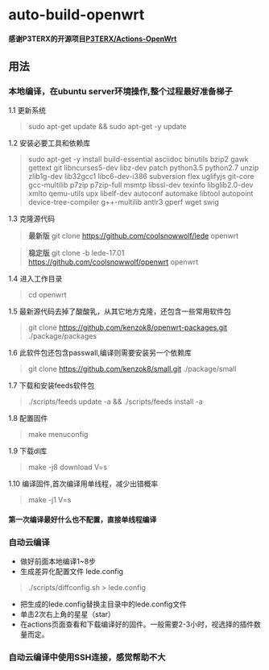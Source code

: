 # auto-build-openwrt
#### 感谢P3TERX的开源项目[P3TERX/Actions-OpenWrt](https://github.com/P3TERX/Actions-OpenWrt)

## 用法
###  本地编译，在ubuntu server环境操作,整个过程最好准备梯子
1.1 更新系统 
  > sudo apt-get update && sudo apt-get -y update 
  
1.2 安装必要工具和依赖库
  > sudo apt-get -y install build-essential asciidoc binutils bzip2 gawk gettext git libncurses5-dev libz-dev patch python3.5 python2.7 unzip zlib1g-dev lib32gcc1 libc6-dev-i386 subversion flex uglifyjs git-core gcc-multilib p7zip p7zip-full msmtp libssl-dev texinfo libglib2.0-dev xmlto qemu-utils upx libelf-dev autoconf automake libtool autopoint device-tree-compiler g++-multilib antlr3 gperf wget swig
  
1.3 克隆源代码

  > ******最新版****** git clone https://github.com/coolsnowwolf/lede openwrt
 
  > ******稳定版****** git clone -b lede-17.01 https://github.com/coolsnowwolf/openwrt openwrt
  
1.4 进入工作目录
  > cd openwrt
  
1.5 最新源代码去掉了酸酸乳，从其它地方克隆，还包含一些常用软件包
  > git clone https://github.com/kenzok8/openwrt-packages.git ./package/packages
  
1.6 此软件包还包含passwall,编译则需要安装另一个依赖库
  > git clone https://github.com/kenzok8/small.git ./package/small
  
1.7 下载和安装feeds软件包
  > ./scripts/feeds update -a &&   ./scripts/feeds install -a
  
1.8 配置固件
  > make menuconfig
  
1.9 下载dl库
  > make -j8 download V=s
  
1.10 编译固件,首次编译用单线程，减少出错概率
  > make -j1 V=s 
  
#### 第一次编译最好什么也不配置，直接单线程编译

### 自动云编译
- 做好前面本地编译1~8步
- 生成差异化配置文件 lede.config
> ./scripts/diffconfig.sh > lede.config
- 把生成的lede.config替换主目录中的lede.config文件
- 单击2次右上角的星星（star）
- 在actions页面查看和下载编译好的固件。一般需要2-3小时，视选择的插件数量而定。
  
### 自动云编译中使用SSH连接，感觉帮助不大
